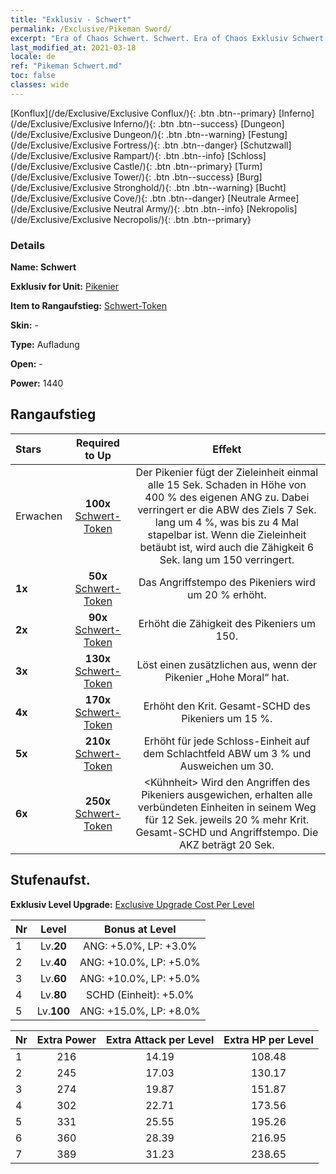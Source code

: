 ```yaml
---
title: "Exklusiv - Schwert"
permalink: /Exclusive/Pikeman Sword/
excerpt: "Era of Chaos Schwert. Schwert. Era of Chaos Exklusiv Schwert. Pikenier Exklusiv."
last_modified_at: 2021-03-18
locale: de
ref: "Pikeman Schwert.md"
toc: false
classes: wide
---
```

 [Konflux](/de/Exclusive/Exclusive Conflux/){: .btn .btn--primary} [Inferno](/de/Exclusive/Exclusive Inferno/){: .btn .btn--success} [Dungeon](/de/Exclusive/Exclusive Dungeon/){: .btn .btn--warning} [Festung](/de/Exclusive/Exclusive Fortress/){: .btn .btn--danger} [Schutzwall](/de/Exclusive/Exclusive Rampart/){: .btn .btn--info} [Schloss](/de/Exclusive/Exclusive Castle/){: .btn .btn--primary} [Turm](/de/Exclusive/Exclusive Tower/){: .btn .btn--success} [Burg](/de/Exclusive/Exclusive Stronghold/){: .btn .btn--warning} [Bucht](/de/Exclusive/Exclusive Cove/){: .btn .btn--danger} [Neutrale Armee](/de/Exclusive/Exclusive Neutral Army/){: .btn .btn--info} [Nekropolis](/de/Exclusive/Exclusive Necropolis/){: .btn .btn--primary} 

### Details
 **Name: Schwert** 

 **Exklusiv for Unit:** [Pikenier](/de/units/Pikeman/) 

 **Item to Rangaufstieg:** [Schwert-Token](/de/Items/con_912/)

 **Skin:** -

 **Type:** Aufladung

 **Open:** -

 **Power:** 1440

## Rangaufstieg

  |     Stars    |  Required to Up | Effekt |
  |:-------------|:---------------:|:---------------:|
  |  Erwachen  | **100x** [Schwert-Token](/de/Items/con_912/) | <Heiliger-Speer-Schlag> Der Pikenier fügt der Zieleinheit einmal alle 15 Sek. Schaden in Höhe von 400 % des eigenen ANG zu. Dabei verringert er die ABW des Ziels 7 Sek. lang um 4 %, was bis zu 4 Mal stapelbar ist. Wenn die Zieleinheit betäubt ist, wird auch die Zähigkeit 6 Sek. lang um 150 verringert. |
  | **1x** <i class="fas fa-star"/> | **50x** [Schwert-Token](/de/Items/con_912/) | Das Angriffstempo des Pikeniers wird um 20 % erhöht. |
  | **2x** <i class="fas fa-star"/> | **90x** [Schwert-Token](/de/Items/con_912/) | Erhöht die Zähigkeit des Pikeniers um 150. |
  | **3x** <i class="fas fa-star"/> | **130x** [Schwert-Token](/de/Items/con_912/) | <Eifriger Ansturm> Löst einen zusätzlichen <Heiliger-Speer-Schlag> aus, wenn der Pikenier „Hohe Moral“ hat. |
  | **4x** <i class="fas fa-star"/> | **170x** [Schwert-Token](/de/Items/con_912/) | Erhöht den Krit. Gesamt-SCHD des Pikeniers um 15 %. |
  | **5x** <i class="fas fa-star"/> | **210x** [Schwert-Token](/de/Items/con_912/) | Erhöht für jede Schloss-Einheit auf dem Schlachtfeld ABW um 3 % und Ausweichen um 30. |
  | **6x** <i class="fas fa-star"/> | **250x** [Schwert-Token](/de/Items/con_912/) | <Kühnheit> Wird den Angriffen des Pikeniers ausgewichen, erhalten alle verbündeten Einheiten in seinem Weg für 12 Sek. jeweils 20 % mehr Krit. Gesamt-SCHD und Angriffstempo. Die AKZ beträgt 20 Sek. |


## Stufenaufst.
 **Exklusiv Level Upgrade:** [Exclusive Upgrade Cost Per Level](/Exclusive/ExclusiveUpgradeCostPerLevel/)

  |  Nr  |   Level  | Bonus at Level |
  |:-----|:--------:|:--------------:|
  | 1 | Lv.**20** | ANG: +5.0%, LP: +3.0% |
  | 2 | Lv.**40** | ANG: +10.0%, LP: +5.0% |
  | 3 | Lv.**60** | ANG: +10.0%, LP: +5.0% |
  | 4 | Lv.**80** | SCHD (Einheit): +5.0% |
  | 5 | Lv.**100** | ANG: +15.0%, LP: +8.0% |


  |  Nr  |  Extra Power | Extra Attack per Level | Extra HP per Level |
  |:-----|:--------:|:--------:|:--------:|
  | 1 | 216 | 14.19 | 108.48 |
  | 2 | 245 | 17.03 | 130.17 |
  | 3 | 274 | 19.87 | 151.87 |
  | 4 | 302 | 22.71 | 173.56 |
  | 5 | 331 | 25.55 | 195.26 |
  | 6 | 360 | 28.39 | 216.95 |
  | 7 | 389 | 31.23 | 238.65 |


